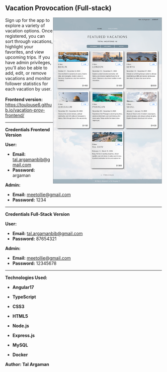 ## Vacation Provocation (Full-stack)

<img align="right" src="./Frontend/src/Assets/vacation-prov-screenshot.png" alt="Vacation-prov Screenshot" width="350">

Sign up for the app to explore a variety of vacation options. Once registered, you can sort through vacations, highlight your favorites, and view upcoming trips.
If you have admin privileges, you'll also be able to add, edit, or remove vacations and monitor follower statistics for each vacation by user.
<br><br>
**Frontend version:** https://toulouse6.github.io/vacation-prov-frontend/

---

**Credentials Frontend Version**

**User:**
- **Email:** tal.argamanbib@gmail.com
- **Password:** argaman

**Admin:**
- **Email:** meetollie@gmail.com
- **Password:** 1234

---

**Credentials Full-Stack Version**

**User:**
- **Email:** tal.argamanbib@gmail.com
- **Password:** 87654321

**Admin:**
- **Email:** meetollie@gmail.com
- **Password:** 12345678

---

**Technologies Used:**

- **Angular17**
- **TypeScript**
- **CSS3**
- **HTML5**

- **Node.js**
- **Express.js**

- **MySQL**

- **Docker**

**Author: Tal Argaman**

